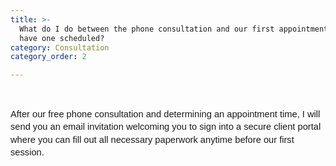 ```yaml
---
title: >-
  What do I do between the phone consultation and our first appointment if we
  have one scheduled?
category: Consultation
category_order: 2

---
```

<p>&nbsp;</p>
<p dir="ltr" style="line-height: 1.38; margin-top: 0pt; margin-bottom: 0pt;"><span id="docs-internal-guid-58fd037c-7fff-c267-dae0-d94a17a86525"><span style="font-size: 11pt; font-family: Arial; background-color: transparent; font-variant-numeric: normal; font-variant-east-asian: normal; vertical-align: baseline; white-space: pre-wrap;">After our free phone consultation and determining an appointment time, I will send you an email invitation welcoming you to sign into a secure client portal where you can fill out all necessary paperwork anytime before our first session.</span></span></p>
